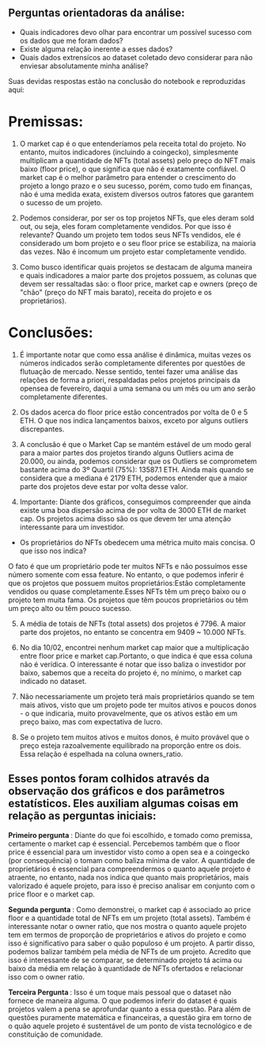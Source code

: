 Perguntas orientadoras da análise:
-----------------------------------

- Quais indicadores devo olhar para encontrar um possível sucesso com os dados que me foram dados?
- Existe alguma relação inerente a esses dados?
- Quais dados extrensícos ao dataset coletado devo considerar para não enviesar absolutamente minha análise?

Suas devidas respostas estão na conclusão do notebook e reproduzidas aqui:

# Premissas:
1. O market cap é o que entenderíamos pela receita total do projeto. No entanto, muitos indicadores (incluindo a coingecko), simplesmente multiplicam a quantidade de NFTs (total assets) pelo preço do NFT mais baixo (floor price), o que significa que não é exatamente confiável. O market cap é o melhor parâmetro para entender o crescimento do projeto a longo prazo e o seu sucesso, porém, como tudo em finanças, não é uma medida exata, existem diversos outros fatores que garantem o sucesso de um projeto.

2. Podemos considerar, por ser os top projetos NFTs, que eles deram sold out, ou seja, eles foram completamente vendidos. Por que isso é relevante? Quando um projeto tem todos seus NFTs vendidos, ele é considerado um bom projeto e o seu floor price se estabiliza, na maioria das vezes. Não é incomum um projeto estar completamente vendido.

3. Como busco identificar quais projetos se destacam de alguma maneira e quais indicadores a maior parte dos projetos possuem, as colunas que devem ser ressaltadas são: o floor price, market cap e owners (preço de "chão" (preço do NFT mais barato), receita do projeto e os proprietários).

# Conclusões:
1. É importante notar que como essa análise é dinâmica, muitas vezes os números indicados serão completamente diferentes por questões de flutuação de mercado. Nesse sentido, tentei fazer uma análise das relações de forma a priori, respaldadas pelos projetos principais da opensea de fevereiro, daqui a uma semana ou um mês ou um ano serão completamente diferentes.

2. Os dados acerca do floor price estão concentrados por volta de 0 e 5 ETH. O que nos indica lançamentos baixos, exceto por alguns outliers discrepantes.

3. A conclusão é que o Market Cap se mantém estável de um modo geral para a maior partes dos projetos tirando alguns Outliers acima de 20.000, ou ainda, podemos considerar que os Outliers se comprometem bastante acima do 3º Quartil (75%): 13587.1 ETH. Ainda mais quando se considera que a mediana é 2179 ETH, podemos entender que a maior parte dos projetos deve estar por volta desse valor.

4. Importante: Diante dos gráficos, conseguimos compreender que ainda existe uma boa dispersão acima de por volta de 3000 ETH de market cap. Os projetos acima disso são os que devem ter uma atenção interessante para um investidor.
 - Os proprietários do NFTs obedecem uma métrica muito mais concisa. O que isso nos indica?
 
O fato é que um proprietário pode ter muitos NFTs e não possuímos esse número somente com essa feature. No entanto, o que podemos inferir é que os projetos que possuem muitos proprietários:Estão completamente vendidos ou quase completamente.Esses NFTs têm um preço baixo ou o projeto tem muita fama. Os projetos que têm poucos proprietários ou têm um preço alto ou têm pouco sucesso.

5. A média de totais de NFTs (total assets) dos projetos é 7796. A maior parte dos projetos, no entanto se concentra em 9409 ~ 10.000 NFTs.

6. No dia 10/02, encontrei nenhum market cap maior que a multiplicação entre floor price e market cap.Portanto, o que indica é que essa coluna não é verídica. O interessante é notar que isso baliza o investidor por baixo, sabemos que a receita do projeto é, no mínimo, o market cap indicado no dataset.

7. Não necessariamente um projeto terá mais proprietários quando se tem mais ativos, visto que um projeto pode ter muitos ativos e poucos donos - o que indicaria, muito provavelmente, que os ativos estão em um preço baixo, mas com expectativa de lucro.

8. Se o projeto tem muitos ativos e muitos donos, é muito provável que o preço esteja razoalvemente equilibrado na proporção entre os dois. Essa relação é espelhada na coluna owners_ratio.

## Esses pontos foram colhidos através da observação dos gráficos e dos parâmetros estatísticos. Eles auxiliam algumas coisas em relação as perguntas iniciais:

<b> Primeiro pergunta </b>: Diante do que foi escolhido, e tomado como premissa, certamente o market cap é essencial. Percebemos também que o floor price é essencial para um investidor visto como a open sea e a coingecko (por consequência) o tomam como baliza mínima de valor. A quantidade de proprietários é essencial para compreendermos o quanto aquele projeto é atraente, no entanto, nada nos indica que quanto mais proprietários, mais valorizado é aquele projeto, para isso é preciso analisar em conjunto com o price floor e o market cap.

<b> Segunda pergunta </b>: Como demonstrei, o market cap é associado ao price floor e a quantidade total de NFTs em um projeto (total assets). Também é interessante notar o owner ratio, que nos mostra o quanto aquele projeto tem em termos de proporção de proprietários e ativos do projeto e como isso é significativo para saber o quão populoso é um projeto. A partir disso, podemos balizar também pela média de NFTs de um projeto. Acredito que isso é interessante de se comparar, se determinado projeto tá acima ou baixo da média em relação à quantidade de NFTs ofertados e relacionar isso com o owner ratio.

<b> Terceira Pergunta </b>: Isso é um toque mais pessoal que o dataset não fornece de maneira alguma. O que podemos inferir do dataset é quais projetos valem a pena se aprofundar quanto a essa questão. Para além de questões puramente matemática e financeiras, a questão gira em torno de o quão aquele projeto é sustentável de um ponto de vista tecnológico e de constituição de comunidade.

